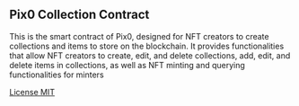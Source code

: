 ## Pix0 Collection Contract
This is the smart contract of Pix0, designed for NFT creators to create collections and items to store on the blockchain. It provides functionalities that allow NFT creators to create, edit, and delete collections, add, edit, and delete items in collections, as well as NFT minting and querying functionalities for minters


[License MIT](https://github.com/pix0-labs/pix0-collection-contract/blob/main/LICENSE)


